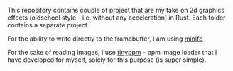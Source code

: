 This repository contains couple of project that are my take on 2d graphics effects (oldschool style - i.e. without any acceleration) in Rust. Each folder contains a separate project.

For the ability to write directly to the framebuffer, I am using [minifb](https://crates.io/crates/minifb)

For the sake of reading images, I use [tinyppm](https://github.com/MaciekTalaska/tinyppm) - ppm image loader that I have developed for myself, solely for this purpose (is super simple).
